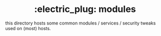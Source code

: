 <h1 align="center">:electric_plug: modules</h1>

this directory hosts some common modules / services / security tweaks used on (most) hosts.